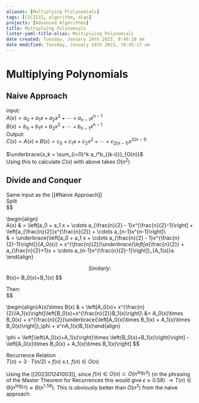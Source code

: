 ```yaml
---
aliases: [Multiplying Plolynomials]
tags: [CSCI532, algorithm, algs]
projects: [Advanced Algorithms]
title: Multiplying Polynomials
linter-yaml-title-alias: Multiplying Polynomials
date created: Tuesday, January 24th 2023, 8:49:10 am
date modified: Tuesday, January 24th 2023, 10:45:17 am
---
```


# Multiplying Polynomials

## Naive Approach

input:  
	$A(x) = a_0 + a_1 x + a_2 x^2 + \cdots +a_{n-1}x^{n-1}$  
	$B(x) = b_0 + b_1 x + b_2 x^2 + \cdots +b_{n-1}x^{n-1}$  
Output:  
	$C(x) = A(x) \times B(x) = c_0 + c_1 x + c_2 x^2 + \cdots +c_{2(n-1)}x^{2(n-1)}$

$\underbrace{x_k = \sum_{i=0}^k a_i*b_{(k-i)}}_{O(n)}$  
Using this to calculate $C(x)$ with above takes $O(n^2)$

## Divide and Conquer

Same input as the [[#Naive Approach]]  
Split  
	$$

\begin{align}  
	A(x) & = \left[a_0 + a_1 x + \cdots a_{\frac{n}{2} - 1}x^{\frac{n}{2}-1}\right] + \left[a_{\frac{n}{2}}x^{\frac{n}{2}} + \cdots a_{n-1}x^{n-1}\right]\\  
	& = \underbrace{\left[a_0 + a_1 x + \cdots a_{\frac{n}{2} - 1}x^{\frac{n}{2}-1}\right]}_{A_0(x)} + x^{\frac{n}{2}}\underbrace{\left[a_{\frac{n}{2}} + a_{\frac{n}{2}+1}x + \cdots a_{n-1}x^{\frac{n}{2}-1}\right]}_{A_1(x)}a  
	\end{align}

$$	Similarly:  
	$$
B(x)= B_0(x)+B_1(x)
$$  

Then:  
	$$

\begin{align}A(x)\times B(x) & = \left[A_0(x)+ x^{\frac{n}{2}}A_1(x)\right]\left[B_0(x)+x^{\frac{n}{2}}B_1(x)\right]\\ &= A_0(x)\times B_0(x) + x^{\frac{n}{2}}\underbrace{\left[A_0(x)\times B_1(x) + A_1(x)\times B_0(x)\right]}_\phi + x^nA_1(x)B_1(x)\end{align}

$$  
	$$
\phi = \left[\left\{A_0(x)+A_1(x)\right\}\times \left\{B_0(x)+B_1(x)\right\}\right] - \left[A_0(x)\times B_0(x) + A_1(x)\times B_1(x)\right]
$$  

Recurrence Relation  
$T(n) = 3 \cdot T(n/2) + f(n)$ s.t. $f(n) \in O(n)$

Using the [[202301241003]], since $f(n)\in O(n) \subset O(n^{\log_2 3})$ (in the phrasing of the Master Theorem for Recurrences this would give $\epsilon \approx 0.58$) $\rightarrow T(n)\in \Theta\left(n^{\log_23}\right) \approx \Theta \left(n^{1.58}\right)$. This is obviously better than $O(n^2)$ from the naive approach.  
